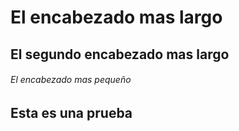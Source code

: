 # El encabezado mas largo
## El segundo encabezado mas largo
###### El encabezado mas pequeño
## Esta es una prueba